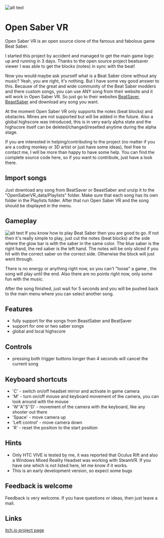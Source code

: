 ![alt text](https://img.itch.zone/aW1nLzIxNzU5MTkucG5n/original/88KBuM.png "")
# Open Saber VR

Open Saber VR is an open source clone of the famous and fabolous game Beat Saber. 

I started this project by accident and managed to get the main game logic up and running in 3 days.  Thanks to the open source project beatsaver viewer I was able to get the blocks (notes) in sync with the beat!

Now you would maybe ask yourself what is a Beat Saber clone without any music? Yeah, you are right, it's nothing. But I have some vey good answer to this. Because of the great and wide community of the Beat Saber modders and there custom songs, you can use ANY song from their website and it will work in Open Saber VR. So just go to their websites [BeatSaver](https://beatsaver.com), [BeastSaber](https://bsaber.com) and download any song you want.

At the moment Open Saber VR only supports the notes (beat blocks) and obstacles. Mines are not supported but will be added in the future. Also a global highscore was introduced, this is in very early alpha state and the highscore itself can be deleted/changed/resetted anytime during the alpha stage.

If you are interested in helping/contributing to the project (no matter if you are a coding monkey or 3D artist or just have some ideas), feel free to contact me, I will be more than happy to have some help. You can find the complete source code here, so if you want to contribute, just have a look there.


## Import songs
Just download any song from BeatSaver or BeastSaber and unzip it to the "OpenSaberVR_data/Playlists" folder. Make sure that each song has its own folder in the Playlists folder. After that run Open Saber VR and the song should be displayed in the menu.


## Gameplay
![alt text](https://img.itch.zone/aW1hZ2UvNDMyMDUzLzIyNDc2OTMucG5n/original/%2Bx5231.png "")
If you know how to play Beat Saber then you are good to go. If not then it's really simple to play, just cut the notes (beat blocks) at the side where the glow bar is with the saber in the same color. The blue saber is the right hand, the red saber is the left hand. The notes will be only sliced if you hit with the correct saber on the correct side. Otherwise the block will just went through.

There is no energy or anything right now, so you can't "loose" a game , the song will play until the end. Also there are no points right now, only some fun with the music.

After the song finished, just wait for 5 seconds and you will be pushed back to the main menu where you can select another song.


## Features
 - fully support for the songs from BeastSaber and BeatSaver
 - support for one or two saber songs
 - global and local highscore
 
## Controls
 - pressing both trigger buttons longer than 4 seconds will cancel the current song

## Keyboard shortcuts
 - 'C' - switch on/off headset mirror and activate in game camera
 - 'M' - turn on/off mouse and keyboard movement of the camera, you can look around with the mouse
 - 'W''A''S''D' - movement of the camera with the keyboard, like any shooter out there
 - 'Space' - move camera up
 - 'Left control' - move camera down
 - 'R' - reset the position to the start position


## Hints
 - Only HTC VIVE is tested by me, it was reported that Oculus Rift and also a Windows Mixed Reality Headset was working with SteamVR. If you have one which is not listed here, let me know if it works.
 - This is an early development version, so expect some bugs 


## Feedback is welcome 
Feedback is very welcome. If you have questions or ideas, then just leave a mail.

## Links
  [itch.io project page](https://devplayrepeat.itch.io/open-saber-vr)
